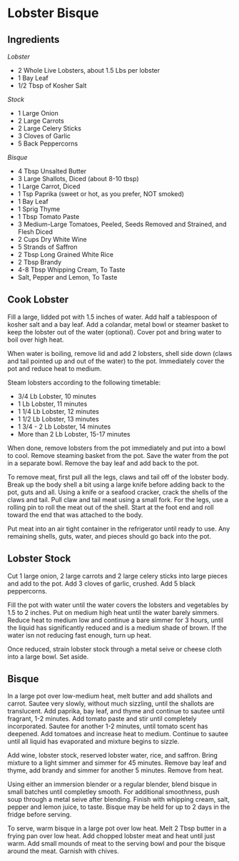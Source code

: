 # Lobster Bisque

## Ingredients

*Lobster*

- 2 Whole Live Lobsters, about 1.5 Lbs per lobster
- 1 Bay Leaf
- 1/2 Tbsp of Kosher Salt

*Stock*

- 1 Large Onion
- 2 Large Carrots
- 2 Large Celery Sticks
- 3 Cloves of Garlic
- 5 Back Peppercorns

*Bisque*

- 4 Tbsp Unsalted Butter
- 3 Large Shallots, Diced (about 8-10 tbsp)
- 1 Large Carrot, Diced
- 1 Tsp Paprika (sweet or hot, as you prefer, NOT smoked)
- 1 Bay Leaf
- 1 Sprig Thyme
- 1 Tbsp Tomato Paste
- 3 Medium-Large Tomatoes, Peeled, Seeds Removed and Strained, and Flesh Diced
- 2 Cups Dry White Wine
- 5 Strands of Saffron
- 2 Tbsp Long Grained White Rice
- 2 Tbsp Brandy
- 4-8 Tbsp Whipping Cream, To Taste
- Salt, Pepper and Lemon, To Taste




## Cook Lobster

Fill a large, lidded pot with 1.5 inches of water. Add half a tablespoon of 
kosher salt and a bay leaf. Add a colandar, metal bowl or steamer basket to 
keep the lobster out of the water (optional). Cover pot and bring water to 
boil over high heat.

When water is boiling, remove lid and add 2 lobsters, shell side down 
(claws and tail pointed up and out of the water) to the pot. Immediately 
cover the pot and reduce heat to medium.

Steam lobsters according to the following timetable:
 - 3/4 Lb Lobster, 10 minutes
 - 1 Lb Lobster, 11 minutes
 - 1 1/4 Lb Lobster, 12 minutes
 - 1 1/2 Lb Lobster, 13 minutes
 - 1 3/4 - 2 Lb Lobster, 14 minutes
 - More than 2 Lb Lobster, 15-17 minutes

When done, remove lobsters from the pot immediately and put into a bowl to cool.
Remove steaming basket from the pot. Save the water from the pot in a separate
bowl. Remove the bay leaf and add back to the pot.

To remove meat, first pull all the legs, claws and tail off of the lobster body. 
Break up the body shell a bit using a large knife before adding back to the pot,
guts and all. Using a knife or a seafood cracker, crack the shells of the claws
and tail. Pull claw and tail meat using a small fork. For the legs, use a 
rolling pin to roll the meat out of the shell. Start at the foot end and roll
toward the end that was attached to the body.

Put meat into an air tight container in the refrigerator until ready to use.
Any remaining shells, guts, water, and pieces should go back into the pot.



## Lobster Stock

Cut 1 large onion, 2 large carrots and 2 large celery sticks into large pieces 
and add to the pot. Add 3 cloves of garlic, crushed. Add 5 black peppercorns.

Fill the pot with water until the water covers the lobsters and vegetables by 
1.5 to 2 inches. Put on medium high heat until the water barely simmers. Reduce 
heat to medium low and continue a bare simmer for 3 hours, until the liquid 
has significantly reduced and is a medium shade of brown. If the water isn not
reducing fast enough, turn up heat.

Once reduced, strain lobster stock through a metal seive or cheese cloth into
a large bowl. Set aside.


 
## Bisque

In a large pot over low-medium heat, melt butter and add shallots and carrot.
Sautee very slowly, without much sizzling, until the shallots are translucent.
Add paprika, bay leaf, and thyme and continue to sautee until fragrant, 1-2
minutes. Add tomato paste and stir until completely incorporated. Sautee for
another 1-2 minutes, until tomato scent has deepened. Add tomatoes and increase
heat to medium. Continue to sautee until all liquid has evaporated and mixture 
begins to sizzle. 

Add wine, lobster stock, reserved lobster water, rice, and saffron. Bring 
mixture to a light simmer and simmer for 45 minutes. Remove bay leaf and thyme,
add brandy and simmer for another 5 minutes. Remove from heat.

Using either an immersion blender or a regular blender, blend bisque in small
batches until completley smooth. For additional smoothness, push soup through
a metal seive after blending. Finish with whipping cream, salt, pepper and 
lemon juice, to taste. Bisque may be held for up to 2 days in the fridge 
before serving.

To serve, warm bisque in a large pot over low heat. Melt 2 Tbsp butter in a 
frying pan over low heat. Add chopped lobster meat and heat until just warm.
Add small mounds of meat to the serving bowl and pour the bisque around the 
meat. Garnish with chives.






